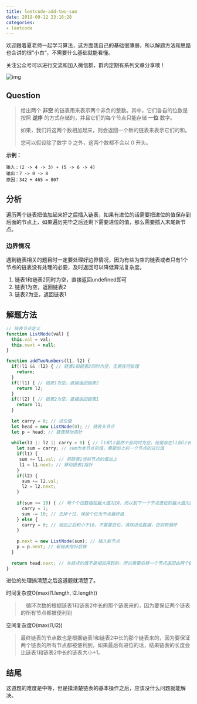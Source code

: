 ```yaml
---
title: leetcode-add-two-sum
date: 2019-09-12 23:16:28
categories:
- leetcode
---
```


欢迎跟着夏老师一起学习算法，这方面我自己的基础很薄弱，所以解题方法和思路也会讲的很”小白“，不需要什么基础就能看懂。

关注公众号可以进行交流和加入微信群，群内定期有系列文章分享噢！

![img](https://static.ddhigh.com/blog/2019-08-26-060638.jpg)

<!-- toc -->

## Question

> 给出两个 **非空** 的链表用来表示两个非负的整数。其中，它们各自的位数是按照 **逆序** 的方式存储的，并且它们的每个节点只能存储 **一位** 数字。
>
> 如果，我们将这两个数相加起来，则会返回一个新的链表来表示它们的和。
>
> 您可以假设除了数字 0 之外，这两个数都不会以 0 开头。

**示例：**

```text
输入：(2 -> 4 -> 3) + (5 -> 6 -> 4)
输出：7 -> 0 -> 8
原因：342 + 465 = 807
```

## 分析

遍历两个链表把值加起来好之后插入链表，如果有进位的话需要把进位的值保存到后面的节点上，如果遍历完毕之后还剩下需要进位的值，那么需要插入末尾新节点。

### 边界情况

遇到链表相关的题目时一定要处理好边界情况，因为有些为空的链表或者只有1个节点的链表没有处理的必要，及时返回可以降低算法复杂度。

1. 链表1和链表2同时为空，直接返回undefined即可
2. 链表1为空，返回链表2
3. 链表2为空，返回链表1

## 解题方法

```javascript
// 链表节点定义
function ListNode(val) {
  this.val = val;
  this.next = null;
}

function addTwoNumbers(l1, l2) {
  if(!l1 && !l2) { // 链表1和链表2同时为空，无需任何处理
    return;
  }
  if(!l1) { // 链表1为空，直接返回链表2
    return l2;
  }
  if(!l2) { // 链表2为空，直接返回链表1
    return l1;
  }
  
  let carry = 0; // 进位值
  let head = new ListNode(0); // 链表头节点
  let p = head; // 链表移动指针
  
  while(l1 || l2 || carry > 0) { // l1和l2虽然不会同时为空，但是存在l1和l2长度不一致的情况， 这种也需要处理
    let sum = carry; // sum为本节点的值，需要加上前一个节点的进位值
    if(l1) {
     sum += l1.val; // 把链表1当前节点的值加上
     l1 = l1.next; // 移动链表1指针
    }
    if(l2) {
      sum += l2.val;
      l2 = l2.next;
    }
    
    if(sum >= 10) { // 两个个位数相加最大值为18，所以到下一个节点进位的最大值为1
      carry = 1;
      sum -= 10; // 去掉十位，保留个位为节点最终值
    } else {
      carry = 0; // 相加之后和小于10，不需要进位，清除进位数据，否则死循环
    }
    
    p.next = new ListNode(sum); // 插入新节点
    p = p.next; // 新链表指针后移
  }
  
  return head.next; // 头结点的值不是相加得到的，所以需要后移一个节点返回由两个链表加起来的结果
}
```

进位的处理搞清楚之后这道题就清楚了。

时间复杂度O(max(l1.length, l2.length))

> 　循环次数的根据链表1和链表2中长的那个链表来的，因为要保证两个链表的所有节点都被便利到

空间复杂度O(max(l1,l2))

> 最终链表的节点数也是根据链表1和链表2中长的那个链表来的，因为要保证两个链表的所有节点都被便利到，如果最后有进位的话，结果链表的长度会比链表1和链表2中长的链表大小+1。

## 结尾

这道题的难度是中等，但是摸清楚链表的基本操作之后，应该没什么问题就能解决。
